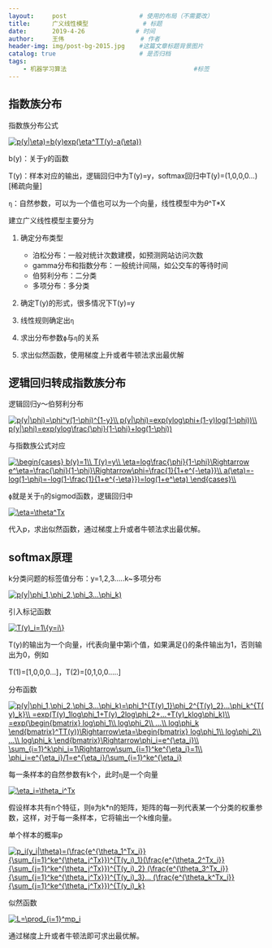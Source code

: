 ```yaml
---
layout:     post                    # 使用的布局（不需要改）
title:      广义线性模型               # 标题 
date:       2019-4-26              # 时间
author:     王伟                     # 作者
header-img: img/post-bg-2015.jpg    #这篇文章标题背景图片
catalog: true                       # 是否归档
tags:
    - 机器学习算法	                               #标签
---
```


## 指数族分布

指数族分布公式

<a href="https://www.codecogs.com/eqnedit.php?latex=p(y|\eta)=b(y)exp(\eta^TT(y)-a(\eta))" target="_blank"><img src="https://latex.codecogs.com/gif.latex?p(y|\eta)=b(y)exp(\eta^TT(y)-a(\eta))" title="p(y|\eta)=b(y)exp(\eta^TT(y)-a(\eta))" /></a>

b(y)：关于y的函数

T(y)：样本对应的输出，逻辑回归中为T(y)=y，softmax回归中T(y)=(1,0,0,0...)[稀疏向量]

`η`：自然参数，可以为一个值也可以为一个向量，线性模型中为*θ*^T*X

建立广义线性模型主要分为

1. 确定分布类型
   - 泊松分布：一般对统计次数建模，如预测网站访问次数
   - gamma分布和指数分布：一般统计间隔，如公交车的等待时间
   - 伯努利分布：二分类
   - 多项分布：多分类

2. 确定T(y)的形式，很多情况下T(y)=y
3. 线性规则确定出`η`
4. 求出分布参数`ϕ`与`η`的关系
5. 求出似然函数，使用梯度上升或者牛顿法求出最优解

## 逻辑回归转成指数族分布

逻辑回归y～伯努利分布

<a href="https://www.codecogs.com/eqnedit.php?latex=p(y|\phi)=\phi^y(1-\phi)^{1-y}\\&space;p(y|\phi)=exp(ylog\phi&plus;(1-y)log(1-\phi))\\&space;p(y|\phi)=exp(ylog\frac{\phi}{1-\phi}&plus;log(1-\phi))" target="_blank"><img src="https://latex.codecogs.com/gif.latex?p(y|\phi)=\phi^y(1-\phi)^{1-y}\\&space;p(y|\phi)=exp(ylog\phi&plus;(1-y)log(1-\phi))\\&space;p(y|\phi)=exp(ylog\frac{\phi}{1-\phi}&plus;log(1-\phi))" title="p(y|\phi)=\phi^y(1-\phi)^{1-y}\\ p(y|\phi)=exp(ylog\phi+(1-y)log(1-\phi))\\ p(y|\phi)=exp(ylog\frac{\phi}{1-\phi}+log(1-\phi))" /></a>

与指数族公式对应

<a href="https://www.codecogs.com/eqnedit.php?latex=\begin{cases}&space;b(y)=1\\&space;T(y)=y\\&space;\eta=log\frac{\phi}{1-\phi}\Rightarrow&space;e^\eta=\frac{\phi}{1-\phi}\Rightarrow\phi=\frac{1}{1&plus;e^{-\eta}}\\&space;a(\eta)=-log(1-\phi)=-log(1-\frac{1}{1&plus;e^{-\eta}})=log(1&plus;e^\eta)&space;\end{cases}\\" target="_blank"><img src="https://latex.codecogs.com/gif.latex?\begin{cases}&space;b(y)=1\\&space;T(y)=y\\&space;\eta=log\frac{\phi}{1-\phi}\Rightarrow&space;e^\eta=\frac{\phi}{1-\phi}\Rightarrow\phi=\frac{1}{1&plus;e^{-\eta}}\\&space;a(\eta)=-log(1-\phi)=-log(1-\frac{1}{1&plus;e^{-\eta}})=log(1&plus;e^\eta)&space;\end{cases}\\" title="\begin{cases} b(y)=1\\ T(y)=y\\ \eta=log\frac{\phi}{1-\phi}\Rightarrow e^\eta=\frac{\phi}{1-\phi}\Rightarrow\phi=\frac{1}{1+e^{-\eta}}\\ a(\eta)=-log(1-\phi)=-log(1-\frac{1}{1+e^{-\eta}})=log(1+e^\eta) \end{cases}\\" /></a>

`ϕ`就是关于`η`的sigmod函数，逻辑回归中

<a href="https://www.codecogs.com/eqnedit.php?latex=\eta=\theta^Tx" target="_blank"><img src="https://latex.codecogs.com/gif.latex?\eta=\theta^Tx" title="\eta=\theta^Tx" /></a>

代入p，求出似然函数，通过梯度上升或者牛顿法求出最优解。

## softmax原理

k分类问题的标签值分布：y=1,2,3…..k~多项分布

<a href="https://www.codecogs.com/eqnedit.php?latex=p(y|\phi_1,\phi_2,\phi_3...\phi_k)" target="_blank"><img src="https://latex.codecogs.com/gif.latex?p(y|\phi_1,\phi_2,\phi_3...\phi_k)" title="p(y|\phi_1,\phi_2,\phi_3...\phi_k)" /></a>

引入标记函数

<a href="https://www.codecogs.com/eqnedit.php?latex=T(y)_i=1\{y=i\}" target="_blank"><img src="https://latex.codecogs.com/gif.latex?T(y)_i=1\{y=i\}" title="T(y)_i=1\{y=i\}" /></a>

T(y)的输出为一个向量，i代表向量中第i个值，如果满足{}的条件输出为1，否则输出为0，例如

T(1)=[1,0,0,0…]，T(2)=[0,1,0,0…..]

分布函数

<a href="https://www.codecogs.com/eqnedit.php?latex=p(y|\phi_1,\phi_2,\phi_3...\phi_k)=\phi_1^{T(y)_1}\phi_2^{T(y)_2}...\phi_k^{T(y)_k}\\&space;=exp(T(y)_1log\phi_1&plus;T(y)_2log\phi_2&plus;...&plus;T(y)_klog\phi_k)\\&space;=exp(\begin{bmatrix}&space;log\phi_1\\&space;log\phi_2\\&space;...\\&space;log\phi_k&space;\end{bmatrix}^TT(y))\Rightarrow\eta=\begin{bmatrix}&space;log\phi_1\\&space;log\phi_2\\&space;...\\&space;log\phi_k&space;\end{bmatrix}\Rightarrow\phi_i=e^{\eta_i}\\&space;\sum_{i=1}^k\phi_i=1\Rightarrow\sum_{i=1}^ke^{\eta_i}=1\\&space;\phi_i=e^{\eta_i}/1=e^{\eta_i}/\sum_{i=1}^ke^{\eta_i}" target="_blank"><img src="https://latex.codecogs.com/gif.latex?p(y|\phi_1,\phi_2,\phi_3...\phi_k)=\phi_1^{T(y)_1}\phi_2^{T(y)_2}...\phi_k^{T(y)_k}\\&space;=exp(T(y)_1log\phi_1&plus;T(y)_2log\phi_2&plus;...&plus;T(y)_klog\phi_k)\\&space;=exp(\begin{bmatrix}&space;log\phi_1\\&space;log\phi_2\\&space;...\\&space;log\phi_k&space;\end{bmatrix}^TT(y))\Rightarrow\eta=\begin{bmatrix}&space;log\phi_1\\&space;log\phi_2\\&space;...\\&space;log\phi_k&space;\end{bmatrix}\Rightarrow\phi_i=e^{\eta_i}\\&space;\sum_{i=1}^k\phi_i=1\Rightarrow\sum_{i=1}^ke^{\eta_i}=1\\&space;\phi_i=e^{\eta_i}/1=e^{\eta_i}/\sum_{i=1}^ke^{\eta_i}" title="p(y|\phi_1,\phi_2,\phi_3...\phi_k)=\phi_1^{T(y)_1}\phi_2^{T(y)_2}...\phi_k^{T(y)_k}\\ =exp(T(y)_1log\phi_1+T(y)_2log\phi_2+...+T(y)_klog\phi_k)\\ =exp(\begin{bmatrix} log\phi_1\\ log\phi_2\\ ...\\ log\phi_k \end{bmatrix}^TT(y))\Rightarrow\eta=\begin{bmatrix} log\phi_1\\ log\phi_2\\ ...\\ log\phi_k \end{bmatrix}\Rightarrow\phi_i=e^{\eta_i}\\ \sum_{i=1}^k\phi_i=1\Rightarrow\sum_{i=1}^ke^{\eta_i}=1\\ \phi_i=e^{\eta_i}/1=e^{\eta_i}/\sum_{i=1}^ke^{\eta_i}" /></a>

每一条样本的自然参数有k个，此时`η`是一个向量

<a href="https://www.codecogs.com/eqnedit.php?latex=\eta_i=\theta_i^Tx" target="_blank"><img src="https://latex.codecogs.com/gif.latex?\eta_i=\theta_i^Tx" title="\eta_i=\theta_i^Tx" /></a>

假设样本共有n个特征，则`θ`为k*n的矩阵，矩阵的每一列代表某一个分类的权重参数，这样，对于每一条样本，它将输出一个k维向量。

单个样本的概率p

<a href="https://www.codecogs.com/eqnedit.php?latex=p_i(y_i|\theta)=(\frac{e^{\theta_1^Tx_i}}{\sum_{j=1}^ke^{\theta_j^Tx}})^{T(y_i)_1}(\frac{e^{\theta_2^Tx_i}}{\sum_{j=1}^ke^{\theta_j^Tx}})^{T(y_i)_2}&space;(\frac{e^{\theta_3^Tx_i}}{\sum_{j=1}^ke^{\theta_j^Tx}})^{T(y_i)_3}...&space;(\frac{e^{\theta_k^Tx_i}}{\sum_{j=1}^ke^{\theta_j^Tx}})^{T(y_i)_k}" target="_blank"><img src="https://latex.codecogs.com/gif.latex?p_i(y_i|\theta)=(\frac{e^{\theta_1^Tx_i}}{\sum_{j=1}^ke^{\theta_j^Tx}})^{T(y_i)_1}(\frac{e^{\theta_2^Tx_i}}{\sum_{j=1}^ke^{\theta_j^Tx}})^{T(y_i)_2}&space;(\frac{e^{\theta_3^Tx_i}}{\sum_{j=1}^ke^{\theta_j^Tx}})^{T(y_i)_3}...&space;(\frac{e^{\theta_k^Tx_i}}{\sum_{j=1}^ke^{\theta_j^Tx}})^{T(y_i)_k}" title="p_i(y_i|\theta)=(\frac{e^{\theta_1^Tx_i}}{\sum_{j=1}^ke^{\theta_j^Tx}})^{T(y_i)_1}(\frac{e^{\theta_2^Tx_i}}{\sum_{j=1}^ke^{\theta_j^Tx}})^{T(y_i)_2} (\frac{e^{\theta_3^Tx_i}}{\sum_{j=1}^ke^{\theta_j^Tx}})^{T(y_i)_3}... (\frac{e^{\theta_k^Tx_i}}{\sum_{j=1}^ke^{\theta_j^Tx}})^{T(y_i)_k}" /></a>

似然函数

<a href="https://www.codecogs.com/eqnedit.php?latex=L=\prod_{i=1}^mp_i" target="_blank"><img src="https://latex.codecogs.com/gif.latex?L=\prod_{i=1}^mp_i" title="L=\prod_{i=1}^mp_i" /></a>

通过梯度上升或者牛顿法即可求出最优解。

